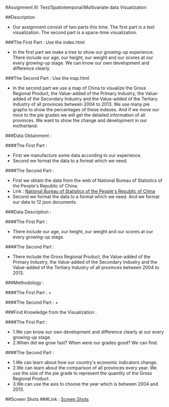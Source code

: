 #Assignment III: Text/Spatiotemporal/Multivariate data Visualization
 
##Description
+ Our assignment consist of two parts this time. The first part is a text visualization. The second part is a space-time visualization. 

###The First Part : Use the index.html
+ In the first part we make a tree to show our growing-up experience. There include our age, our height, our weight and our scores at our every growing-up stage. We can know our own development and difference clearly.

###The Second Part : Use the map.html
+ In the second part we use a map of China to visualize the Gross Regional Product, the Value-added of the Primary Industry, the Value-added of the Secondary Industry and the Value-added of the Tertiary Industry of all provinces between 2004 to 2013. We use many pie graphs to show the percentages of these indexes. And if we move our mice to the pie grades we will get the detailed information of all provinces. We want to show the change and development in our motherland.

###Data Obtainment :

####The First Part :
+ First we manufacture some data according to our experience.
+ Second we format the data to a format which we need. 

####The Second Part :
+ First we obtain the data from the web of National Bureau of Statistics of the People's Republic of China.
+ Link : [National Bureau of Statistics of the People's Republic of China](http://www.stats.gov.cn/)
+ Second we format the data to a format which we need. And we format our data to 12 json documents.
 
###Data Description :

####The First Part :
+ There include our age, our height, our weight and our scores at our every growing-up stage.

####The Second Part :
+ There include the Gross Regional Product, the Value-added of the Primary Industry, the Value-added of the Secondary Industry and the Value-added of the Tertiary Industry of all provinces between 2004 to 2013.
 
###Methodology :

####The First Part :
+ 

####The Second Part :
+ 
 
###Find Knowledge from the Visualization :

####The First Part :
+ 1.We can know our own development and difference clearly at our every growing-up stage.
+ 2.When did we grow fast? When were our grades good? We can find.

####The Second Part :
+ 1.We can learn about how our country's economic indicators change.
+ 2.We can learn about the comparison of all provinces every year. We use the size of the pie grade to represent the quantity of the Gross Regional Product.
+ 3.We can use the axis to choose the year which is between 2004 and 2013.
 
##Screen Shots
###Link : [Screen Shots](http://211.147.15.14/UCAS_14_Fall/index.php/WangFengyang_ZhuYanguanzhong_A3#Screen_Shots)